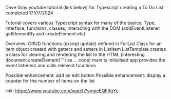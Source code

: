 Dave Gray youtube tutorial (link below) for Typescript creating a To Do List completed 17/07/2024

Tutorial covers various Typescript syntax for many of the basics: 
Type, interface, functions, classes, interacting with the DOM (addEventListener getElementBy and createElement etc)

Overview: 
CRUD functions (except update) defined in FullList
Class for an item object created with getters and setters in ListItem
ListTemplate creates a class for clearing and rendering the list to the HTML (interesting document.createElement("") as ... code)
main.ts initialised app provides the event listeners and calls relevent functions

Possible enhancement: add an edit button
Possible enhancement: display a counter for the number of items on the list


link: https://www.youtube.com/watch?v=gieEQFIfgYc